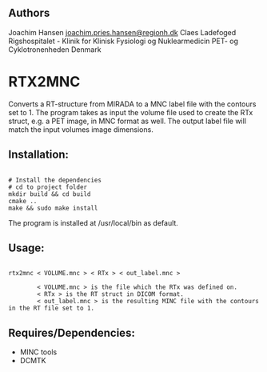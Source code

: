 ## Authors

  Joachim Hansen <joachim.pries.hansen@regionh.dk>
  Claes Ladefoged 
  Rigshospitalet - Klinik for Klinisk Fysiologi og Nuklearmedicin PET- og Cyklotronenheden 
  Denmark

# RTX2MNC  

Converts a RT-structure from MIRADA to a MNC label file with the contours set to 1.
The program takes as input the volume file used to create the RTx struct, e.g. a PET image, in MNC format as well. The output label file will match the input volumes image dimensions.

## Installation:
<pre><code>
# Install the dependencies
# cd to project folder
mkdir build && cd build
cmake ..
make && sudo make install
</code></pre>
The program is installed at /usr/local/bin as default.

## Usage:
<pre><code>
rtx2mnc < VOLUME.mnc > < RTx > < out_label.mnc >
      	
      	< VOLUME.mnc > is the file which the RTx was defined on.
      	< RTx > is the RT struct in DICOM format.
      	< out_label.mnc > is the resulting MINC file with the contours in the RT file set to 1.
</code></pre>

## Requires/Dependencies:
 - MINC tools
 - DCMTK
